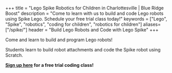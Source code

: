 +++
title = "Lego Spike Robotics for Children in Charlottesville | Blue Ridge Boost"
description = "Come to learn with us to build and code Lego robots using Spike Lego. Schedule your free trial class today!"
keywords = ["Lego", "Spike", "robotics",  "coding for children", "robotics for children"]
aliases=["/spike/"]
header = "Build Lego Robots and Code with Lego Spike"
+++

Come and learn to build and program Lego robots!

Students learn to build robot attachments and code the Spike robot using Scratch.

<b><a href="https://trialcodingclasses.youcanbook.me/">Sign up here</a> for a free trial coding class!</b>
